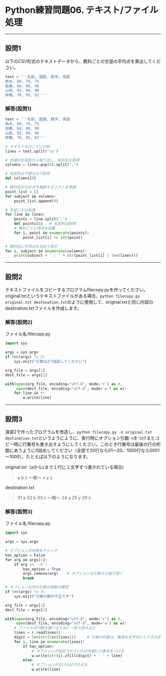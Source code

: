 # Python練習問題06. テキスト/ファイル処理

---

## 設問1

以下のCSV形式のテキストデータから、教科ごとの生徒の平均点を算出してください。

~~~python
text = '''名前, 国語, 数学, 英語
鈴木, 80, 70, 75
佐藤, 60, 80, 90
山田, 92, 60, 90
伊藤, 70, 95, 82'''
~~~

### 解答(設問1)

~~~python
text = '''名前, 国語, 数学, 英語
鈴木, 80, 70, 75
佐藤, 60, 80, 90
山田, 92, 60, 90
伊藤, 70, 95, 82'''

# テキストを行ごとに分割
lines = text.split('\n')

# 先頭行を配列から取り出し、各列名を取得
columns = lines.pop(0).split(',')

# 名前列は不要なので削除
del columns[0]

# 教科別の合計点を格納するリストを準備
point_list = []
for subject in columns:
    point_list.append(0)

# 生徒ごとの処理
for line in lines:
    points = line.split(',')
    del points[0]   # 名前列は削除
    # 教科ごとに得点を加算
    for i, point in enumerate(points):
        point_list[i] += int(point)

# 教科別に平均点を求めて表示
for i, subject in enumerate(columns):
    print(subject + ' : ' + str(point_list[i] / len(lines)))

~~~

---

## 設問2

テキストファイルをコピーするプログラムfilecopy.pyを作ってください。original.txtというテキストファイルがある場合、```python filecopy.py original.txt destination.txt```のように使用して、original.txtと同じ内容のdestination.txtファイルを作成します。

### 解答(設問2)

ファイル名:filecopy.py

~~~python
import sys

args = sys.argv
if len(args) != 3:
    sys.exit("引数は2つ指定してください")

org_file = args[1]
dest_file = args[2]

with(open(org_file, encoding="utf-8", mode='r') as r,
     open(dest_file, encoding="utf-8", mode='w') as w):
    for line in r:
        w.write(line)

~~~

---

## 設問3

演習2で作ったプログラムを改造し、```python filecopy.py -n original.txt destination.txt```というようにように、実行時にオプション引数```-n```をつけるとコピー時に行番号も書き出すようにしてください。このとき行番号は最後の行の桁数にあうように0詰めしてください（全部で20行なら01～20、1000行なら0001～1000）。たとえば以下のようになります。

original.txt（aからzまで１行に１文字ずつ書かれている場合)

> a
> b
> c
> ～略～
> x
> y
> z

destination.txt

> 01 a
> 02 b
> 03 c
> ～略～
> 24 x
> 25 y
> 26 z

### 解答(設問3)

ファイル名:filecopy.py

~~~python
import sys

args = sys.argv

# オプションの有無をチェック
has_option = False
for arg in args[:]:
    if arg == '-n':
        has_option = True
        args.remove(arg)    # オプションを引数から取り除く
        break

# オプション以外の引数の個数の確認
if len(args) != 3:
    sys.exit("引数の数が不正です")

org_file = args[1]
dest_file = args[2]

with(open(org_file, encoding="utf-8", mode='r') as r,
     open(dest_file, encoding="utf-8", mode='w') as w):
    # ファイルの行数を調べるために一括で読み込む
    lines = r.readlines()
    digit = len(str(len(lines)))     # 行数の桁数は、数値を文字列にしてその文字列の長さを調べればよい
    for i, line in enumerate(lines):
        if has_option:
            # オプションが指定されていれば先頭に行番号をつける
            w.write(str(i).zfill(digit) + ' ' + line)
        else:
            # オプションがなければそのまま
            w.write(line)

~~~
